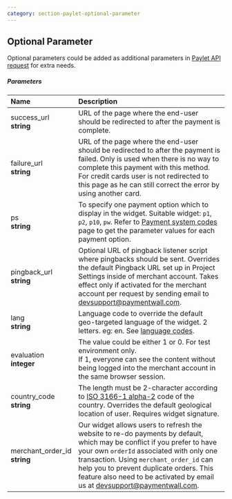 ```yaml
---
category: section-paylet-optional-parameter
---
```

## Optional Parameter

Optional parameters could be added as additional parameters in [Paylet API request](#section-paylet-stored) for extra needs. 

##### Parameters

| Name | Description |
|:--|:--| 
|success_url<br> **string**| URL of the page where the end-user should be redirected to after the payment is complete. |
|failure_url<br> **string**| URL of the page where the end-user should be redirected to after the payment is failed. Only is used when there is no way to complete this payment with this method. For credit cards user is not redirected to this page as he can still correct the error by using another card.|
|ps<br> **string**| To specify one payment option which to display in the widget. Suitable widget: ```p1```, ```p2```, ```p10```, ```pw```. Refer to [Payment system codes](/development/ps) page to get the parameter values for each payment option. |
|pingback_url<br> **string**| Optional URL of pingback listener script where pingbacks should be sent. Overrides the default Pingback URL set up in Project Settings inside of merchant account. Takes effect only if activated for the merchant account per request by sending email to [devsupport@paymentwall.com](mailto:devsupport@paymentwall.com). |
|lang<br> **string**| Language code to override the default geo-targeted language of the widget. 2 letters. eg: en. See [language codes](/development/lang).|
|evaluation<br> **integer**|The value could be either 1 or 0. For test environment only.<br> If 1, everyone can see the content without being logged into the merchant account in the same browser session.|
|country_code <br> **string** | The length must be 2-character according to [ISO 3166-1 alpha-2](https://en.wikipedia.org/wiki/ISO_3166-1_alpha-2) code of the country. Overrides the default geological location of user. Requires widget signature.|
|merchant_order_id<br> **string** | Our widget allows users to refresh the website to re-do payments by default, which may be conflict if you prefer to have your own ```orderId``` associated with only one transaction. Using ```merchant_order_id``` can help you to prevent duplicate orders. This feature also need to be activated by email us at [devsupport@paymentwall.com](mailto:devsupport@paymentwall.com).|
